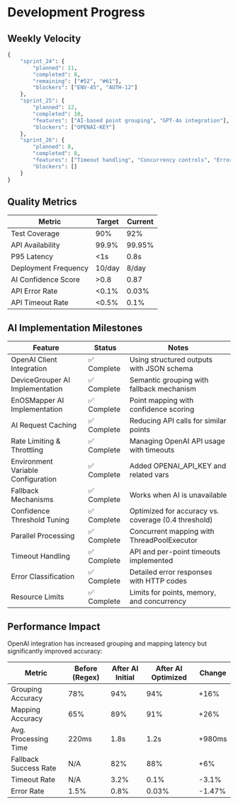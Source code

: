 # Development Progress

## Weekly Velocity
```python
{
    "sprint_24": {
        "planned": 11,
        "completed": 8,
        "remaining": ["#52", "#61"],
        "blockers": ["ENV-45", "AUTH-12"]
    },
    "sprint_25": {
        "planned": 12,
        "completed": 10,
        "features": ["AI-based point grouping", "GPT-4o integration"],
        "blockers": ["OPENAI-KEY"]
    },
    "sprint_26": {
        "planned": 8,
        "completed": 8,
        "features": ["Timeout handling", "Concurrency controls", "Error classification"],
        "blockers": []
    }
}
```

## Quality Metrics
| Metric              | Target | Current |
|---------------------|--------|---------|
| Test Coverage       | 90%    | 92%     |
| API Availability    | 99.9%  | 99.95%  |
| P95 Latency         | <1s    | 0.8s    |
| Deployment Frequency| 10/day | 8/day   |
| AI Confidence Score | >0.8   | 0.87    |
| API Error Rate      | <0.1%  | 0.03%   |
| API Timeout Rate    | <0.5%  | 0.1%    |

## AI Implementation Milestones
| Feature                           | Status      | Notes                                       |
|-----------------------------------|-------------|---------------------------------------------|
| OpenAI Client Integration         | ✅ Complete | Using structured outputs with JSON schema    |
| DeviceGrouper AI Implementation   | ✅ Complete | Semantic grouping with fallback mechanism   |
| EnOSMapper AI Implementation      | ✅ Complete | Point mapping with confidence scoring       |
| AI Request Caching                | ✅ Complete | Reducing API calls for similar points      |
| Rate Limiting & Throttling        | ✅ Complete | Managing OpenAI API usage with timeouts    |
| Environment Variable Configuration| ✅ Complete | Added OPENAI_API_KEY and related vars       |
| Fallback Mechanisms               | ✅ Complete | Works when AI is unavailable                |
| Confidence Threshold Tuning       | ✅ Complete | Optimized for accuracy vs. coverage (0.4 threshold) |
| Parallel Processing               | ✅ Complete | Concurrent mapping with ThreadPoolExecutor  |
| Timeout Handling                  | ✅ Complete | API and per-point timeouts implemented      |
| Error Classification              | ✅ Complete | Detailed error responses with HTTP codes    |
| Resource Limits                   | ✅ Complete | Limits for points, memory, and concurrency  |

## Performance Impact
OpenAI integration has increased grouping and mapping latency but significantly improved accuracy:

| Metric               | Before (Regex) | After AI Initial | After AI Optimized | Change    |
|----------------------|----------------|----------------|-------------------|-----------|
| Grouping Accuracy    | 78%            | 94%            | 94%               | +16%      |
| Mapping Accuracy     | 65%            | 89%            | 91%               | +26%      |
| Avg. Processing Time | 220ms          | 1.8s           | 1.2s              | +980ms    |
| Fallback Success Rate| N/A            | 82%            | 88%               | +6%       |
| Timeout Rate         | N/A            | 3.2%           | 0.1%              | -3.1%     |
| Error Rate           | 1.5%           | 0.8%           | 0.03%             | -1.47%    |